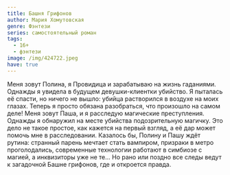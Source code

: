 ```yaml
---
title: Башня Грифонов
author: Мария Хомутовская
genre: Фэнтези
series: самостоятельный роман
tags:
  - 16+
  - фэнтези
image: /img/424722.jpeg
have: true
---
```

Меня зовут Полина, я Провидица и зарабатываю на жизнь гаданиями. Однажды я увидела в будущем девушки-клиентки убийство. Я пыталась её спасти, но ничего не вышло: убийца растворился в воздухе на моих глазах. Теперь я просто обязана разобраться, что произошло на самом деле! Меня зовут Паша, и я расследую магические преступления. Однажды я обнаружил на месте убийства подозрительную магичку. Это дело не такое простое, как кажется на первый взгляд, а её дар может помочь мне в расследовании. Казалось бы, Полину и Пашу ждёт рутина: странный парень мечтает стать вампиром, призраки в метро проголодались, современные технологии работают в симбиозе с магией, а инквизиторы уже не те... Но рано или поздно все следы ведут к загадочной Башне грифонов, где и откроется правда.